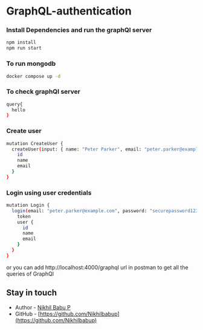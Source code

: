 # GraphQL-authentication


### Install Dependencies and run the graphQl server

```bash
npm install
npm run start
```

### To run mongodb 
```bash
docker compose up -d
```

### To check graphQl server

```bash
query{
  hello
}
```

### Create user 

```bash
mutation CreateUser {
  createUser(input: { name: "Peter Parker", email: "peter.parker@example.com", password: "securepassword123" }) {
    id
    name
    email
  }
}
```

### Login using user credentials

```bash
mutation Login {
  login(email: "peter.parker@example.com", password: "securepassword123") {
    token
    user {
      id
      name
      email
    }
  }
}
```
or you can add http://localhost:4000/graphql url in postman to get all the queries of GraphQl
## Stay in touch

- Author - [Nikhil Babu P](https://www.linkedin.com/in/nikhilbabupurakkal/)
- GitHub - [https://github.com/Nikhilbabup](https://github.com/Nikhilbabup)